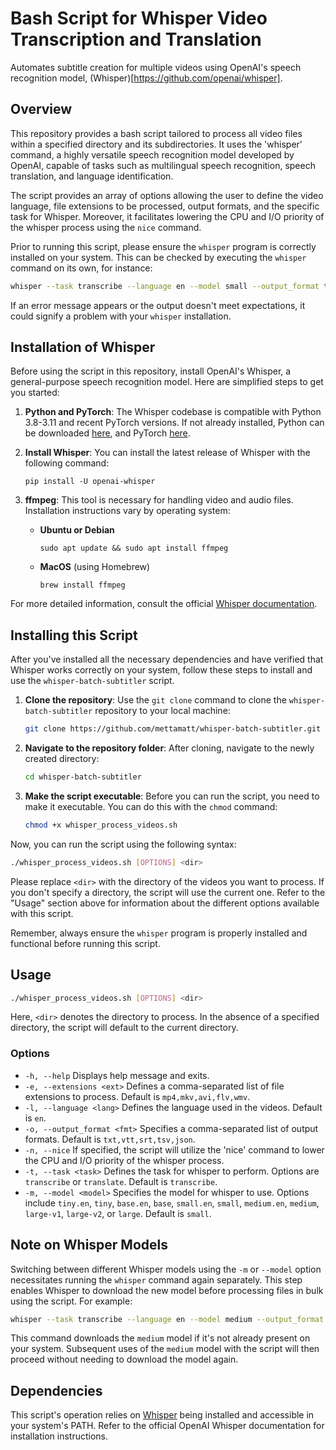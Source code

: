 # Bash Script for Whisper Video Transcription and Translation
 
Automates subtitle creation for multiple videos using OpenAI's speech recognition model, (Whisper)[https://github.com/openai/whisper].

## Overview

This repository provides a bash script tailored to process all video files within a specified directory and its subdirectories. It uses the 'whisper' command, a highly versatile speech recognition model developed by OpenAI, capable of tasks such as multilingual speech recognition, speech translation, and language identification.

The script provides an array of options allowing the user to define the video language, file extensions to be processed, output formats, and the specific task for Whisper. Moreover, it facilitates lowering the CPU and I/O priority of the whisper process using the `nice` command.

Prior to running this script, please ensure the `whisper` program is correctly installed on your system. This can be checked by executing the `whisper` command on its own, for instance:

```bash
whisper --task transcribe --language en --model small --output_format txt --output_dir ./ ./myvideo.mp4
```

If an error message appears or the output doesn't meet expectations, it could signify a problem with your `whisper` installation.

## Installation of Whisper

Before using the script in this repository, install OpenAI's Whisper, a general-purpose speech recognition model. Here are simplified steps to get you started:

1. **Python and PyTorch**: The Whisper codebase is compatible with Python 3.8-3.11 and recent PyTorch versions. If not already installed, Python can be downloaded [here](https://www.python.org/downloads/), and PyTorch [here](https://pytorch.org/get-started/locally/).

2. **Install Whisper**: You can install the latest release of Whisper with the following command:

    ```
    pip install -U openai-whisper
    ```

3. **ffmpeg**: This tool is necessary for handling video and audio files. Installation instructions vary by operating system:

    - **Ubuntu or Debian**
        ```
        sudo apt update && sudo apt install ffmpeg
        ```

    - **MacOS** (using Homebrew)
        ```
        brew install ffmpeg
        ```

For more detailed information, consult the official [Whisper documentation](https://github.com/openai/whisper).

## Installing this Script

After you've installed all the necessary dependencies and have verified that Whisper works correctly on your system, follow these steps to install and use the `whisper-batch-subtitler` script.

1. **Clone the repository**: Use the `git clone` command to clone the `whisper-batch-subtitler` repository to your local machine:

   ```bash
   git clone https://github.com/mettamatt/whisper-batch-subtitler.git
   ```

2. **Navigate to the repository folder**: After cloning, navigate to the newly created directory:

   ```bash
   cd whisper-batch-subtitler
   ```

3. **Make the script executable**: Before you can run the script, you need to make it executable. You can do this with the `chmod` command:

   ```bash
   chmod +x whisper_process_videos.sh
   ```

Now, you can run the script using the following syntax:

```bash
./whisper_process_videos.sh [OPTIONS] <dir>
```

Please replace `<dir>` with the directory of the videos you want to process. If you don't specify a directory, the script will use the current one. Refer to the "Usage" section above for information about the different options available with this script.

Remember, always ensure the `whisper` program is properly installed and functional before running this script.

## Usage

```bash
./whisper_process_videos.sh [OPTIONS] <dir>
```

Here, `<dir>` denotes the directory to process. In the absence of a specified directory, the script will default to the current directory.

### Options

- `-h, --help`                 Displays help message and exits.
- `-e, --extensions <ext>`     Defines a comma-separated list of file extensions to process. Default is `mp4,mkv,avi,flv,wmv`.
- `-l, --language <lang>`      Defines the language used in the videos. Default is `en`.
- `-o, --output_format <fmt>`  Specifies a comma-separated list of output formats. Default is `txt,vtt,srt,tsv,json`.
- `-n, --nice`                 If specified, the script will utilize the 'nice' command to lower the CPU and I/O priority of the whisper process.
- `-t, --task <task>`          Defines the task for whisper to perform. Options are `transcribe` or `translate`. Default is `transcribe`.
- `-m, --model <model>`        Specifies the model for whisper to use. Options include `tiny.en`, `tiny`, `base.en`, `base`, `small.en`, `small`, `medium.en`, `medium`, `large-v1`, `large-v2`, or `large`. Default is `small`.

## Note on Whisper Models

Switching between different Whisper models using the `-m` or `--model` option necessitates running the `whisper` command again separately. This step enables Whisper to download the new model before processing files in bulk using the script. For example:

```bash
whisper --task transcribe --language en --model medium --output_format txt --output_dir ./ ./myvideo.mp4
```

This command downloads the `medium` model if it's not already present on your system. Subsequent uses of the `medium` model with the script will then proceed without needing to download the model again.

## Dependencies

This script's operation relies on [Whisper](https://github.com/openai/whisper) being installed and accessible in your system's PATH. Refer to the official OpenAI Whisper documentation for installation instructions.
